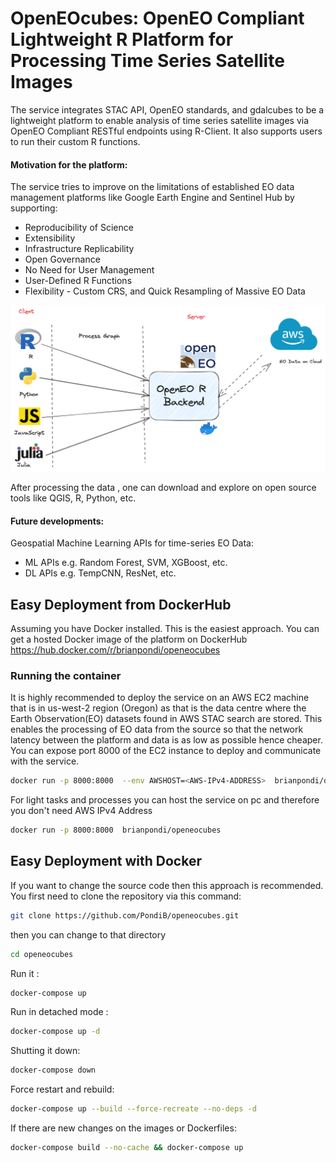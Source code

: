
# OpenEOcubes: OpenEO Compliant Lightweight R Platform for Processing Time Series Satellite Images

The service integrates STAC API, OpenEO standards, and gdalcubes to be a lightweight platform to enable analysis of time series satellite images via OpenEO Compliant RESTful endpoints using R-Client. It also supports users to run their custom R functions.

####  Motivation for the platform:
The service tries to improve on the limitations of  established EO data management platforms like Google Earth Engine and Sentinel Hub by supporting:
* Reproducibility of Science
* Extensibility
* Infrastructure Replicability
* Open Governance
* No Need for User Management
* User-Defined R Functions
* Flexibility - Custom CRS, and Quick Resampling of Massive EO Data


![](docs/openeocubes.png)

After processing the data , one can  download and explore on open source tools like QGIS, R, Python, etc.


####  Future developments:
Geospatial Machine Learning APIs for time-series EO Data:
* ML APIs e.g. Random Forest, SVM, XGBoost, etc.
* DL APIs e.g. TempCNN, ResNet, etc.

## Easy Deployment from DockerHub
Assuming you have Docker installed. This is the easiest approach.
You can get a hosted Docker image of the platform on DockerHub
https://hub.docker.com/r/brianpondi/openeocubes

### Running the container
It is highly recommended to deploy the service on an AWS EC2 machine that is in us-west-2 region (Oregon) as that is the data centre where the Earth Observation(EO) datasets found in AWS STAC search are stored. This enables the processing of EO data from the source so that the network latency between the platform and data is as low as possible hence cheaper. You can expose port 8000 of the EC2 instance to deploy and communicate with the service.
```bash
docker run -p 8000:8000  --env AWSHOST=<AWS-IPv4-ADDRESS>  brianpondi/openeocubes
```

For light tasks and processes you can host the service on pc and therefore you don't need AWS IPv4 Address

```bash
docker run -p 8000:8000  brianpondi/openeocubes
```

## Easy Deployment with Docker
If you want to change the source code then this approach is recommended.
You first need to clone the repository via this command:

```bash
git clone https://github.com/PondiB/openeocubes.git
```

then you can change to that directory

```bash
cd openeocubes
```



Run it :

```bash
docker-compose up
```

Run in detached mode :

```bash
docker-compose up -d
```

Shutting it down:

```bash
docker-compose down
```

Force restart  and rebuild:

```bash
docker-compose up --build --force-recreate --no-deps -d
```

If there are new changes on the images or Dockerfiles:
```bash
docker-compose build --no-cache && docker-compose up
```
